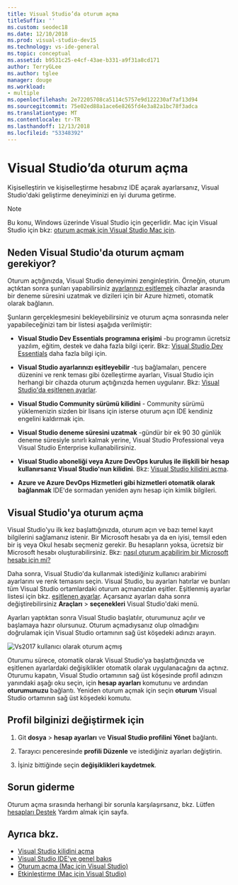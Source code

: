 ```yaml
---
title: Visual Studio’da oturum açma
titleSuffix: ''
ms.custom: seodec18
ms.date: 12/10/2018
ms.prod: visual-studio-dev15
ms.technology: vs-ide-general
ms.topic: conceptual
ms.assetid: b9531c25-e4cf-43ae-b331-a9f31a8cd171
author: TerryGLee
ms.author: tglee
manager: douge
ms.workload:
- multiple
ms.openlocfilehash: 2e72205708ca5114c5757e9d122230af7af13d94
ms.sourcegitcommit: 75e02ed88a1ace6e8265fd4e3a82a1bc78f3adca
ms.translationtype: MT
ms.contentlocale: tr-TR
ms.lasthandoff: 12/13/2018
ms.locfileid: "53348392"
---
```

# <a name="sign-in-to-visual-studio"></a>Visual Studio’da oturum açma

Kişiselleştirin ve kişiselleştirme hesabınız IDE açarak ayarlarsanız, Visual Studio'daki geliştirme deneyiminizi en iyi duruma getirme.

> [!NOTE]
> Bu konu, Windows üzerinde Visual Studio için geçerlidir. Mac için Visual Studio için bkz: [oturum açmak için Visual Studio Mac için](/visualstudio/mac/signing-in).

## <a name="why-should-i-sign-in-to-visual-studio"></a>Neden Visual Studio'da oturum açmam gerekiyor?

Oturum açtığınızda, Visual Studio deneyimini zenginleştirin. Örneğin, oturum açtıktan sonra şunları yapabilirsiniz [ayarlarınızı eşitlemek](synchronized-settings-in-visual-studio.md) cihazlar arasında bir deneme süresini uzatmak ve dizileri için bir Azure hizmeti, otomatik olarak bağlanın.

Şunların gerçekleşmesini bekleyebilirsiniz ve oturum açma sonrasında neler yapabileceğinizi tam bir listesi aşağıda verilmiştir:

- **Visual Studio Dev Essentials programına erişimi** -bu programın ücretsiz yazılım, eğitim, destek ve daha fazla bilgi içerir. Bkz: [Visual Studio Dev Essentials](http://aka.ms/vsdevhelp) daha fazla bilgi için.

- **Visual Studio ayarlarınızı eşitleyebilir** -tuş bağlamaları, pencere düzenini ve renk teması gibi özelleştirme ayarları, Visual Studio için herhangi bir cihazda oturum açtığınızda hemen uygulanır. Bkz: [Visual Studio'da eşitlenen ayarlar](../ide/synchronized-settings-in-visual-studio.md).

- **Visual Studio Community sürümü kilidini** - Community sürümü yüklemenizin sizden bir lisans için isterse oturum açın IDE kendiniz engelini kaldırmak için.

- **Visual Studio deneme süresini uzatmak** -gündür bir ek 90 30 günlük deneme süresiyle sınırlı kalmak yerine, Visual Studio Professional veya Visual Studio Enterprise kullanabilirsiniz.

- **Visual Studio aboneliği veya Azure DevOps kuruluş ile ilişkili bir hesap kullanırsanız Visual Studio'nun kilidini**. Bkz: [Visual Studio kilidini açma](../ide/how-to-unlock-visual-studio.md).

- **Azure ve Azure DevOps Hizmetleri gibi hizmetleri otomatik olarak bağlanmak** IDE'de sormadan yeniden aynı hesap için kimlik bilgileri.

## <a name="how-to-sign-in-to-visual-studio"></a>Visual Studio'ya oturum açma

Visual Studio'yu ilk kez başlattığınızda, oturum açın ve bazı temel kayıt bilgilerini sağlamanız istenir. Bir Microsoft hesabı ya da en iyisi, temsil eden bir iş veya Okul hesabı seçmeniz gerekir. Bu hesapların yoksa, ücretsiz bir Microsoft hesabı oluşturabilirsiniz. Bkz: [nasıl oturum açabilirim bir Microsoft hesabı için mi?](http://windows.microsoft.com/windows-live/sign-up-create-account-how)

Daha sonra, Visual Studio'da kullanmak istediğiniz kullanıcı arabirimi ayarlarını ve renk temasını seçin. Visual Studio, bu ayarları hatırlar ve bunları tüm Visual Studio ortamlardaki oturum açmanızdan eşitler. Eşitlenmiş ayarlar listesi için bkz. [eşitlenen ayarlar](../ide/synchronized-settings-in-visual-studio.md). Açarsanız ayarları daha sonra değiştirebilirsiniz **Araçları** > **seçenekleri** Visual Studio'daki menü.

Ayarları yaptıktan sonra Visual Studio başlatılır, oturumunuz açılır ve başlamaya hazır olursunuz. Oturum açmadıysanız olup olmadığını doğrulamak için Visual Studio ortamının sağ üst köşedeki adınızı arayın.

![Vs2017 kullanıcı olarak oturum açmış](../ide/media/vs2017_username.png)

Oturumu sürece, otomatik olarak Visual Studio'ya başlattığınızda ve eşitlenen ayarlardaki değişiklikler otomatik olarak uygulanacağını da açtınız. Oturumu kapatın, Visual Studio ortamının sağ üst köşesinde profil adınızın yanındaki aşağı oku seçin, için **hesap ayarları** komutunu ve ardından **oturumunuzu** bağlantı. Yeniden oturum açmak için seçin **oturum** Visual Studio ortamının sağ üst köşedeki komutu.

## <a name="to-change-your-profile-information"></a>Profil bilginizi değiştirmek için

1. Git **dosya** > **hesap ayarları** ve **Visual Studio profilini Yönet** bağlantı.

1. Tarayıcı penceresinde **profili Düzenle** ve istediğiniz ayarları değiştirin.

1. İşiniz bittiğinde seçin **değişiklikleri kaydetmek**.

## <a name="troubleshooting"></a>Sorun giderme

Oturum açma sırasında herhangi bir sorunla karşılaşırsanız, bkz. Lütfen [hesapları Destek](https://visualstudio.microsoft.com/subscriptions/support/) Yardım almak için sayfa.

## <a name="see-also"></a>Ayrıca bkz.

* [Visual Studio kilidini açma](../ide/how-to-unlock-visual-studio.md)
* [Visual Studio IDE'ye genel bakış](../get-started/visual-studio-ide.md)
* [Oturum açma (Mac için Visual Studio)](/visualstudio/mac/signing-in)
* [Etkinleştirme (Mac için Visual Studio)](/visualstudio/mac/activation)